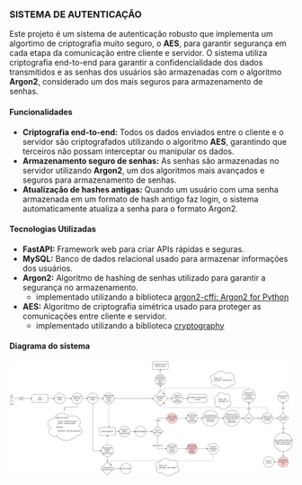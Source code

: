 ### SISTEMA DE AUTENTICAÇÃO

Este projeto é um sistema de autenticação robusto que implementa um algortimo de criptografia muito seguro, o **AES**, para garantir segurança em cada etapa da comunicação entre cliente e servidor.
O sistema utiliza criptografia end-to-end para garantir a confidencialidade dos dados transmitidos e as senhas dos usuários são armazenadas com o algoritmo **Argon2**, considerado um dos mais seguros para armazenamento de senhas.

#### Funcionalidades

- **Criptografia end-to-end:** Todos os dados enviados entre o cliente e o servidor são criptografados utilizando o algoritmo **AES**, garantindo que terceiros não possam interceptar ou manipular os dados.
- **Armazenamento seguro de senhas:** As senhas são armazenadas no servidor utilizando **Argon2**, um dos algoritmos mais avançados e seguros para armazenamento de senhas.
- **Atualização de hashes antigas:** Quando um usuário com uma senha armazenada em um formato de hash antigo faz login, o sistema automaticamente atualiza a senha para o formato Argon2.


#### Tecnologias Utilizadas

- **FastAPI:** Framework web para criar APIs rápidas e seguras.
- **MySQL:** Banco de dados relacional usado para armazenar informações dos usuários.
- **Argon2:** Algoritmo de hashing de senhas utilizado para garantir a segurança no armazenamento.
    - implementado utilizando a biblioteca [argon2-cffi: Argon2 for Python](https://pypi.org/project/argon2-cffi/)
- **AES:** Algoritmo de criptografia simétrica usado para proteger as comunicações entre cliente e servidor.
    - implementado utilizando a biblioteca [cryptography](https://pypi.org/project/cryptography/)

#### Diagrama do sistema

![diagram do sistema](/assets/diagrama-sistema-argon2.jpg)
